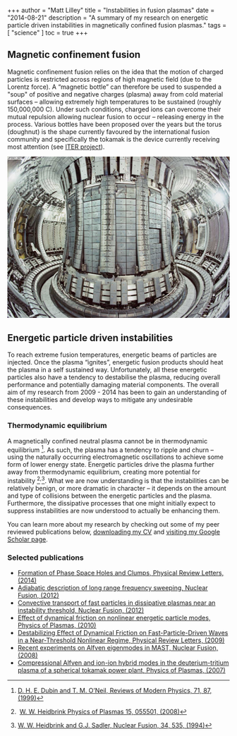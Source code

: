 +++
author = "Matt Lilley"
title = "Instabilities in fusion plasmas"
date = "2014-08-21"
description = "A summary of my research on energetic particle driven instabilities in magnetically confined fusion plasmas."
tags = [
    "science"
]
toc = true
+++

## Magnetic confinement fusion

Magnetic confinement fusion relies on the idea that the motion of charged particles is restricted across regions of high magnetic field (due to the Lorentz force). A “magnetic bottle” can therefore be used to suspended a "soup" of positive and negative charges (plasma) away from cold material surfaces – allowing extremely high temperatures to be sustained (roughly 150,000,000 C).  Under such conditions, charged ions can overcome their mutual repulsion allowing nuclear fusion to occur – releasing energy in the process.  Various bottles have been proposed over the years but the torus (doughnut) is the shape currently favoured by the international fusion community and specifically the tokamak is the device currently receiving most attention (see [ITER project](https://en.wikipedia.org/wiki/ITER)).

![JET Tokamak](JET.jpg "JET – the world’s most powerful tokamak, in Culham, UK")

## Energetic particle driven instabilities

To reach extreme fusion temperatures, energetic beams of particles are injected. Once the plasma “ignites”, energetic fusion products should heat the plasma in a self sustained way. Unfortunately, all these energetic particles also have a tendency to destabilise the plasma, reducing overall performance and potentially damaging material components. The overall aim of my research from 2009 - 2014 has been to gain an understanding of these instabilities and develop ways to mitigate any undesirable consequences.

### Thermodynamic equilibrium
A magnetically confined neutral plasma cannot be in thermodynamic equilibrium [^1]. As such, the plasma has a tendency to ripple and churn – using the naturally occurring electromagnetic oscillations to achieve some form of lower energy state. Energetic particles drive the plasma further away from thermodynamic equilibrium, creating more potential for instability [^2]<sup>,</sup>[^3]. What we are now understanding is that the instabilities can be relatively benign, or more dramatic in character – it depends on the amount and type of collisions between the energetic particles and the plasma. Furthermore, the dissipative processes that one might initially expect to suppress instabilities are now understood to actually be enhancing them.

[^1]: [D. H. E. Dubin and T. M. O’Neil, Reviews of Modern Physics, 71, 87, (1999)](https://dx.doi.org/10.1103/RevModPhys.71.87)
[^2]:  [W. W. Heidbrink Physics of Plasmas 15, 055501, (2008)](https://dx.doi.org/10.1063/1.2838239)
[^3]: [W. W. Heidbrink and G.J. Sadler, Nuclear Fusion, 34, 535, (1994)](https://dx.doi.org/10.1088/0029-5515/34/4/I07)

You can learn more about my research by checking out some of my peer reviewed publications below, [downloading my CV](/lilleyCV.pdf) and [visiting my Google Scholar page](https://scholar.google.co.uk/citations?user=dJewyK0AAAAJ).

### Selected publications
- [Formation of Phase Space Holes and Clumps, Physical Review Letters, (2014)](https://dx.doi.org/10.1103/PhysRevLett.112.155002)
- [Adiabatic description of long range frequency sweeping, Nuclear Fusion, (2012)](https://dx.doi.org/10.1088/0029-5515/52/9/094020)
- [Convective transport of fast particles in dissipative plasmas near an instability threshold, Nuclear Fusion, (2012)](https://dx.doi.org/10.1088/0029-5515/52/9/094002)
- [Effect of dynamical friction on nonlinear energetic particle modes, Physics of Plasmas, (2010)](https://dx.doi.org/10.1063/1.3486535)
- [Destabilizing Effect of Dynamical Friction on Fast-Particle-Driven Waves in a Near-Threshold Nonlinear Regime, Physical Review Letters, (2009)](https://dx.doi.org/10.1103/PhysRevLett.102.195003)
- [Recent experiments on Alfven eigenmodes in MAST, Nuclear Fusion, (2008)](https://dx.doi.org/10.1088/0029-5515/48/8/084003)
- [Compressional Alfven and ion-ion hybrid modes in the deuterium-tritium plasma of a spherical tokamak power plant, Physics of Plasmas, (2007)](https://dx.doi.org/10.1063/1.2752824)
